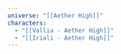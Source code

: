 ```yaml
---
universe: "[[Aether High]]"
characters:
  - "[[Vallia - Aether High]]"
  - "[[Iriali - Aether High]]"
---
```

